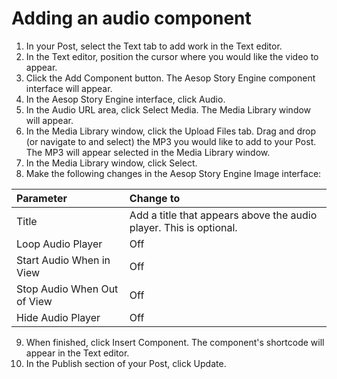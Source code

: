 # Adding an audio component

1. In your Post, select the Text tab to add work in the Text editor. 
2. In the Text editor, position the cursor where you would like the video to appear.
3. Click the Add Component button. The Aesop Story Engine component interface will appear. 
4. In the Aesop Story Engine interface, click Audio.
5. In the Audio URL area, click Select Media. The Media Library window will appear.
6. In the Media Library window, click the Upload Files tab. Drag and drop \(or navigate to and select\) the MP3 you would like to add to your Post. The MP3 will appear selected in the Media Library window.
7. In the Media Library window, click Select.
8. Make the following changes in the Aesop Story Engine Image interface:

| Parameter | Change to |
| :--- | :--- |
| Title | Add a title that appears above the audio player. This is optional. |
| Loop Audio Player | Off |
| Start Audio When in View | Off |
| Stop Audio When Out of View | Off |
| Hide Audio Player | Off |

9. When finished, click Insert Component. The component's shortcode will appear in the Text editor. 
10. In the Publish section of your Post, click Update.


